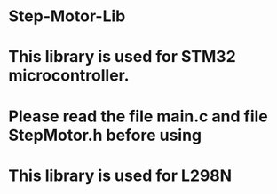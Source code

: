 # Step-Motor-Lib
# This library is used for STM32 microcontroller.
# Please read the file main.c and file StepMotor.h before using
# This library is used for L298N
